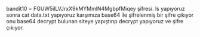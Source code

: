 bandit10 = FGUW5ilLVJrxX9kMYMmlN4MgbpfMiqey şifresi. ls yapıyoruz sonra cat data.txt yapıyoruz karşımıza base64 ile şifrelenmiş bir şifre çıkıyor onu base64 decrypt bulunan siteye
yapıştırıp decrypt yapıyoruz ve şifre çıkıyor.
